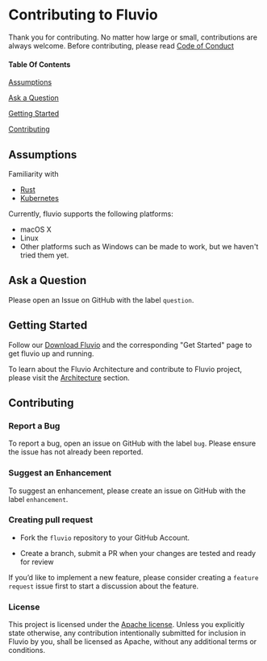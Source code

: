 # Contributing to Fluvio

Thank you for contributing. No matter how large or small, contributions are always welcome. Before contributing, please read [Code of Conduct](CODE-OF-CONDUCT.md)

#### Table Of Contents

[Assumptions](#assumptions)

[Ask a Question](#ask-a-question)

[Getting Started](#getting-started)

[Contributing](#contributing)

## Assumptions
Familiarity with
- [Rust](https://www.rust-lang.org)
- [Kubernetes](https://kubernetes.io)

Currently, fluvio supports the following platforms:
- macOS X
- Linux  
- Other platforms such as Windows can be made to work, but we haven't tried them yet.

## Ask a Question

Please open an Issue on GitHub with the label `question`.

## Getting Started

Follow our [Download Fluvio](https://www.fluvio.io/download/) and the corresponding "Get Started" page to get fluvio up and running.

To learn about the Fluvio Architecture and contribute to Fluvio project, please visit the [Architecture](https://www.fluvio.io/docs/architecture/) section.

## Contributing

### Report a Bug

To report a bug, open an issue on GitHub with the label `bug`. Please ensure the issue has not already been reported.

### Suggest an Enhancement

To suggest an enhancement, please create an issue on GitHub with the label `enhancement`.

### Creating pull request

- Fork the `fluvio` repository to your GitHub Account.

- Create a branch, submit a PR when your changes are tested and ready for review

If you’d like to implement a new feature, please consider creating a `feature request` issue first to start a discussion about the feature.

### License

This project is licensed under the [Apache license](LICENSE). Unless you explicitly state otherwise, any contribution intentionally submitted for inclusion in Fluvio by you, shall be licensed as Apache, without any additional terms or conditions.




